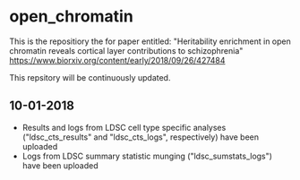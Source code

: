 # open_chromatin

This is the repositiory the for paper entitled: 
"Heritability enrichment in open chromatin reveals cortical layer contributions to schizophrenia"
https://www.biorxiv.org/content/early/2018/09/26/427484

This repsitory will be continuously updated.

## 10-01-2018

- Results and logs from LDSC cell type specific analyses ("ldsc_cts_results" and "ldsc_cts_logs", respectively) have been uploaded
- Logs from LDSC summary statistic munging ("ldsc_sumstats_logs") have been uploaded


